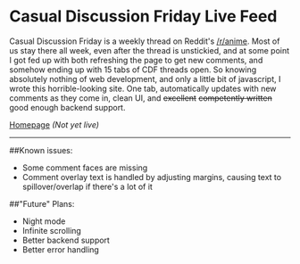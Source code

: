 # Casual Discussion Friday Live Feed

Casual Discussion Friday is a weekly thread on Reddit's [/r/anime](https://reddit.com/r/anime). Most of us stay there all week, even after the thread is unstickied, and at some point I got fed up with both refreshing the page to get new comments, and somehow ending up with 15 tabs of CDF threads open. So knowing absolutely nothing of web development, and only a little bit of javascript, I wrote this horrible-looking site. One tab, automatically updates with new comments as they come in, clean UI, and ~~excellent~~ ~~competently written~~ good enough backend support.

[Homepage](https://www.friday.moe/home) *(Not yet live)*

***

##Known issues:

* Some comment faces are missing
* Comment overlay text is handled by adjusting margins, causing text to spillover/overlap if there's a lot of it

##"Future" Plans:

* Night mode
* Infinite scrolling
* Better backend support
* Better error handling

